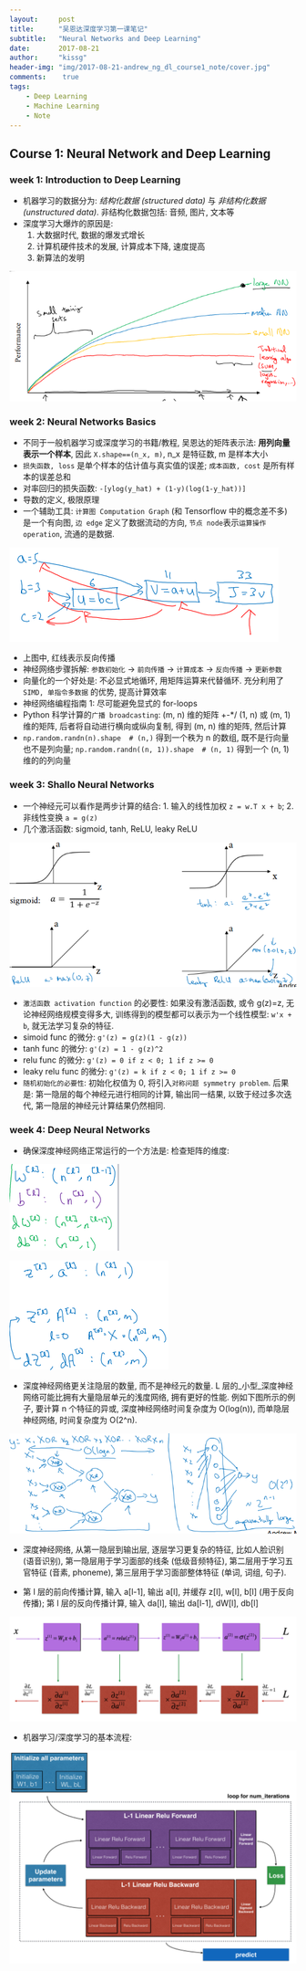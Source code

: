 ```yaml
---
layout:	    post
title:      "吴恩达深度学习第一课笔记"
subtitle:   "Neural Networks and Deep Learning"
date:       2017-08-21
author:     "kissg"
header-img: "img/2017-08-21-andrew_ng_dl_course1_note/cover.jpg"
comments:    true
tags:
    - Deep Learning
    - Machine Learning
    - Note
---
```


## Course 1: Neural Network and Deep Learning

### week 1: Introduction to Deep Learning

* 机器学习的数据分为: _结构化数据 (structured data)_ 与 _非结构化数据(unstructured data)_. 非结构化数据包括: 音频, 图片, 文本等
* 深度学习大爆炸的原因是:
    1. 大数据时代, 数据的爆发式增长
    2. 计算机硬件技术的发展, 计算成本下降, 速度提高
    3. 新算法的发明

![/img/2017-08-21-andrew_ng_dl_course1_note/performance-amount_of_data.png](/img/2017-08-21-andrew_ng_dl_course1_note/performance-amount_of_data.png)

### week 2: Neural Networks Basics

* 不同于一般机器学习或深度学习的书籍/教程, 吴恩达的矩阵表示法: __用列向量表示一个样本__, 因此 `X.shape==(n_x, m)`, n_x 是特征数, m 是样本大小
* `损失函数, loss` 是单个样本的估计值与真实值的误差; `成本函数, cost` 是所有样本的误差总和
* 对率回归的损失函数: `-[ylog(y_hat) + (1-y)(log(1-y_hat))]`
* 导数的定义, 极限原理
* 一个辅助工具: `计算图 Computation Graph` (和 Tensorflow 中的概念差不多) 是一个有向图, `边 edge` 定义了数据流动的方向, `节点 node`表示`运算操作 operation`, 流通的是数据.

![/img/2017-08-21-andrew_ng_dl_course1_note/computation_graph.png](/img/2017-08-21-andrew_ng_dl_course1_note/computation_graph.png)

* 上图中, 红线表示反向传播
* 神经网络步骤拆解: `参数初始化` -> `前向传播` -> `计算成本` -> `反向传播` -> `更新参数`
* 向量化的一个好处是: 不必显式地循环, 用矩阵运算来代替循环. 充分利用了 `SIMD, 单指令多数据` 的优势, 提高计算效率
* 神经网络编程指南 1: 尽可能避免显式的 for-loops
* Python 科学计算的`广播 broadcasting`: (m, n) 维的矩阵 +-*/ (1, n) 或 (m, 1) 维的矩阵, 后者将自动进行横向或纵向复制, 得到 (m, n) 维的矩阵, 然后计算
* `np.random.randn(n).shape  # (n,)` 得到一个秩为 n 的数组, 既不是行向量也不是列向量; `np.random.randn((n, 1)).shape  # (n, 1)` 得到一个 (n, 1) 维的的列向量

### week 3: Shallo Neural Networks

* 一个神经元可以看作是两步计算的结合: 1. 输入的线性加权 `z = w.T x + b`; 2. 非线性变换 `a = g(z)`
* 几个激活函数: sigmoid, tanh, ReLU, leaky ReLU

![/img/2017-08-21-andrew_ng_dl_course1_note/sigmoid_tanh_relu_leaky-relu.png](/img/2017-08-21-andrew_ng_dl_course1_note/sigmoid_tanh_relu_leaky-relu.png)

* `激活函数 activation function` 的必要性: 如果没有激活函数, 或令 g(z)=z, 无论神经网络规模变得多大, 训练得到的模型都可以表示为一个线性模型: `w'x + b`, 就无法学习复杂的特征.
* simoid func 的微分: `g'(z) = g(z)(1 - g(z))`
* tanh func 的微分: `g'(z) = 1 - g(z)^2`
* relu func 的微分: `g'(z) = 0 if z < 0; 1 if z >= 0`
* leaky relu func 的微分: `g'(z) = k if z < 0; 1 if z >= 0`
* `随机初始化的必要性`: 初始化权值为 0, 将引入`对称问题 symmetry problem`. 后果是: 第一隐层的每个神经元进行相同的计算, 输出同一结果, 以致于经过多次迭代, 第一隐层的神经元计算结果仍然相同.

### week 4: Deep Neural Networks

* 确保深度神经网络正常运行的一个方法是: 检查矩阵的维度:

![/img/2017-08-21-andrew_ng_dl_course1_note/dimensions_of_parameters.png](/img/2017-08-21-andrew_ng_dl_course1_note/dimensions_of_parameters.png)

![/img/2017-08-21-andrew_ng_dl_course1_note/dimensions_of_za.png](/img/2017-08-21-andrew_ng_dl_course1_note/dimensions_of_za.png)

* 深度神经网络更关注隐层的数量, 而不是神经元的数量. L 层的_小型_深度神经网络可能比拥有大量隐层单元的浅度网络, 拥有更好的性能. 例如下图所示的例子, 要计算 n 个特征的异或, 深度神经网络时间复杂度为 O(log(n)), 而单隐层神经网络, 时间复杂度为 O(2^n).

![/img/2017-08-21-andrew_ng_dl_course1_note/circuit-theory_deep-learning.png](/img/2017-08-21-andrew_ng_dl_course1_note/circuit-theory_deep-learning.png)

* 深度神经网络, 从第一隐层到输出层, 逐层学习更复杂的特征, 比如人脸识别 (语音识别), 第一隐层用于学习面部的线条 (低级音频特征), 第二层用于学习五官特征 (音素, phoneme), 第三层用于学习面部整体特征 (单词, 词组, 句子).

* 第 l 层的前向传播计算, 输入 a[l-1], 输出 a[l], 并缓存 z[l], w[l], b[l] (用于反向传播); 第 l 层的反向传播计算, 输入 da[l], 输出 da[l-1], dW[l], db[l]

![/img/2017-08-21-andrew_ng_dl_course1_note/forwardprop-backprop_kiank.png](/img/2017-08-21-andrew_ng_dl_course1_note/forwardprop-backprop_kiank.png)

* 机器学习/深度学习的基本流程:

![/img/2017-08-21-andrew_ng_dl_course1_note/workflow_of_nn.png](/img/2017-08-21-andrew_ng_dl_course1_note/workflow_of_nn.png)

